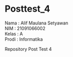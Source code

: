 # Posttest_4

Nama  : Alif Maulana Setyawan\
NIM   : 21091066002\
Kelas : A\
Prodi : Informatika

Repository Post Test 4
